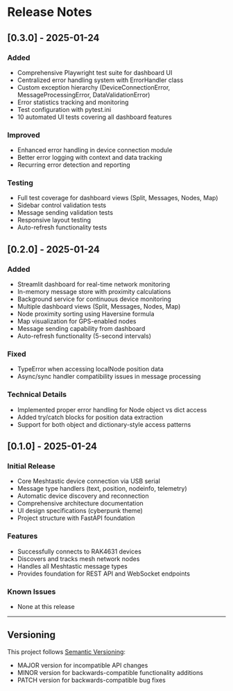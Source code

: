 # Release Notes

## [0.3.0] - 2025-01-24

### Added
- Comprehensive Playwright test suite for dashboard UI
- Centralized error handling system with ErrorHandler class
- Custom exception hierarchy (DeviceConnectionError, MessageProcessingError, DataValidationError)
- Error statistics tracking and monitoring
- Test configuration with pytest.ini
- 10 automated UI tests covering all dashboard features

### Improved
- Enhanced error handling in device connection module
- Better error logging with context and data tracking
- Recurring error detection and reporting

### Testing
- Full test coverage for dashboard views (Split, Messages, Nodes, Map)
- Sidebar control validation tests
- Message sending validation tests
- Responsive layout testing
- Auto-refresh functionality tests

## [0.2.0] - 2025-01-24

### Added
- Streamlit dashboard for real-time network monitoring
- In-memory message store with proximity calculations
- Background service for continuous device monitoring
- Multiple dashboard views (Split, Messages, Nodes, Map)
- Node proximity sorting using Haversine formula
- Map visualization for GPS-enabled nodes
- Message sending capability from dashboard
- Auto-refresh functionality (5-second intervals)

### Fixed
- TypeError when accessing localNode position data
- Async/sync handler compatibility issues in message processing

### Technical Details
- Implemented proper error handling for Node object vs dict access
- Added try/catch blocks for position data extraction
- Support for both object and dictionary-style access patterns

## [0.1.0] - 2025-01-24

### Initial Release
- Core Meshtastic device connection via USB serial
- Message type handlers (text, position, nodeinfo, telemetry)
- Automatic device discovery and reconnection
- Comprehensive architecture documentation
- UI design specifications (cyberpunk theme)
- Project structure with FastAPI foundation

### Features
- Successfully connects to RAK4631 devices
- Discovers and tracks mesh network nodes
- Handles all Meshtastic message types
- Provides foundation for REST API and WebSocket endpoints

### Known Issues
- None at this release

---

## Versioning

This project follows [Semantic Versioning](https://semver.org/):
- MAJOR version for incompatible API changes
- MINOR version for backwards-compatible functionality additions  
- PATCH version for backwards-compatible bug fixes